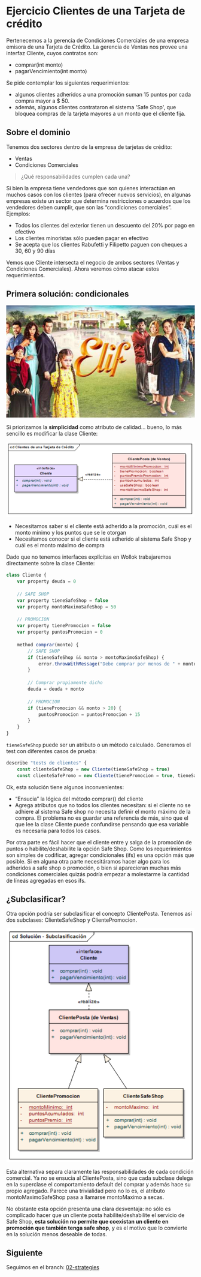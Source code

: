 # Ejercicio Clientes de una Tarjeta de crédito

Pertenecemos a la gerencia de Condiciones Comerciales de una empresa emisora de una Tarjeta de Crédito. La gerencia de Ventas nos provee una interfaz Cliente, cuyos contratos son:

* comprar(int monto)
* pagarVencimiento(int monto)

Se pide contemplar los siguientes requerimientos:

* algunos clientes adheridos a una promoción suman 15 puntos por cada compra mayor a $ 50.
* además, algunos clientes contrataron el sistema 'Safe Shop', que bloquea compras de la tarjeta mayores a un monto que el cliente fija.

## Sobre el dominio

Tenemos dos sectores dentro de la empresa de tarjetas de crédito: 

* Ventas
* Condiciones Comerciales

> ¿Qué responsabilidades cumplen cada una? 

Si bien la empresa tiene vendedores que son quienes interactúan en muchos casos con los clientes (para ofrecer nuevos servicios), en algunas empresas existe un sector que determina restricciones o acuerdos que los vendedores deben cumplir, que son las “condiciones comerciales”.  
Ejemplos:

* Todos los clientes del exterior tienen un descuento del 20% por pago en efectivo
* Los clientes minoristas sólo pueden pagar en efectivo
* Se acepta que los clientes Rabufetti y Filipetto paguen con cheques a 30, 60 y 90 días 

Vemos que Cliente intersecta el negocio de ambos sectores (Ventas y Condiciones Comerciales). Ahora veremos cómo atacar estos requerimientos.

## Primera solución: condicionales

![elif](./images/elif3.jpg)

Si priorizamos la **simplicidad** como atributo de calidad... bueno, lo más sencillo es modificar la clase Cliente:

![image](./images/if.png)

* Necesitamos saber si el cliente está adherido a la promoción, cuál es el monto mínimo y los puntos que se le otorgan
* Necesitamos conocer si el cliente está adherido al sistema Safe Shop y cuál es el monto máximo de compra

Dado que no tenemos interfaces explícitas en Wollok trabajaremos directamente sobre la clase Cliente:

```js
class Cliente {
	var property deuda = 0
	
	// SAFE SHOP
	var property tieneSafeShop = false
	var property montoMaximoSafeShop = 50
	
	// PROMOCION
	var property tienePromocion = false
	var property puntosPromocion = 0

	method comprar(monto) {
		// SAFE SHOP	
		if (tieneSafeShop && monto > montoMaximoSafeShop) {
			error.throwWithMessage("Debe comprar por menos de " + montoMaximoSafeShop)
		}
		
		// Comprar propiamente dicho
		deuda = deuda + monto
		
		// PROMOCION
		if (tienePromocion && monto > 20) {
			puntosPromocion = puntosPromocion + 15
		}
	}
}
```

`tieneSafeShop` puede ser un atributo o un método calculado. Generamos el test con diferentes casos de prueba:

```js
describe "tests de clientes" {
	const clienteSafeShop = new Cliente(tieneSafeShop = true)
	const clienteSafePromo = new Cliente(tienePromocion = true, tieneSafeShop = true) 
```

Ok, esta solución tiene algunos inconvenientes:

* “Ensucia” la lógica del método comprar() del cliente
* Agrega atributos que no todos los clientes necesitan: si el cliente no se adhiere al sistema Safe shop no necesita definir el monto máximo de la compra. El problema no es guardar una referencia de más, sino que el que lee la clase Cliente puede confundirse pensando que esa variable es necesaria para todos los casos.

Por otra parte es fácil hacer que el cliente entre y salga de la promoción de puntos o habilite/deshabilite la opción Safe Shop. Como los requerimientos son simples de codificar, agregar condicionales (ifs) es una opción más que posible. Si en alguna otra parte necesitáramos hacer algo para los adheridos a safe shop o promoción, o bien si aparecieran muchas más condiciones comerciales quizás podría empezar a molestarme la cantidad de líneas agregadas en esos ifs.

## ¿Subclasificar?

Otra opción podría ser subclasificar el concepto ClientePosta. Tenemos así dos subclases: ClienteSafeShop y ClientePromocion.

![image](./images/herencia.png)

Esta alternativa separa claramente las responsabilidades de cada condición comercial. Ya no se ensucia al ClientePosta, sino que cada subclase delega en la superclase el comportamiento default del comprar y además hace su propio agregado. Parece una trivialidad pero no lo es, el atributo montoMaximoSafeShop pasa a llamarse montoMaximo a secas.

No obstante esta opción presenta una clara desventaja: no sólo es complicado hacer que un cliente posta habilite/deshabilite el servicio de Safe Shop, **esta solución no permite que coexistan un cliente en promoción que también tenga safe shop**, y es el motivo que lo convierte en la solución menos deseable de todas.

## Siguiente

Seguimos en el branch: [02-strategies](https://github.com/wollok/clientesTarjeta/tree/02-strategy)